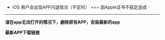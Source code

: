 
-   IOS 用户会出现APP闪退情况（不定时）
===
  因Apple证书不稳定造成
---



**请在app无法打开的情况下，删除原有APP，安装最新的app**



**最新APP下载链接**
